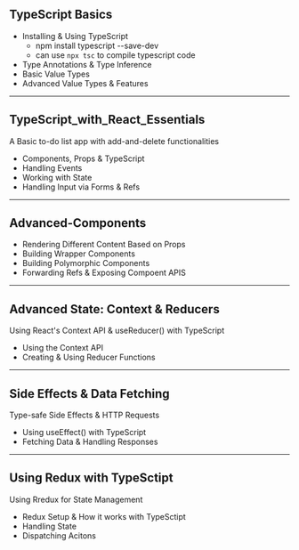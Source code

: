 ## TypeScript Basics
* Installing & Using TypeScript
  * npm install typescript --save-dev
  * can use `npx tsc` to compile typescript code
* Type Annotations & Type Inference
* Basic Value Types
* Advanced Value Types & Features

--- 

## TypeScript_with_React_Essentials

A Basic to-do list app with add-and-delete functionalities

* Components, Props & TypeScript
* Handling Events
* Working with State
* Handling Input via Forms & Refs

---

## Advanced-Components

* Rendering Different Content Based on Props
* Building Wrapper Components
* Building Polymorphic Components
* Forwarding Refs & Exposing Compoent APIS

---

## Advanced State: Context & Reducers
Using React's Context API & useReducer() with TypeScript

* Using the Context API
* Creating & Using Reducer Functions

---

## Side Effects & Data Fetching

Type-safe Side Effects & HTTP Requests

* Using useEffect() with TypeScript
* Fetching Data & Handling Responses

---

## Using Redux with TypeSctipt

Using Rredux for State Management

* Redux Setup & How it works with TypeSctipt
* Handling State
* Dispatching Acitons
  
